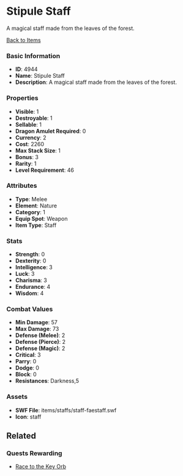 # Stipule Staff

A magical staff made from the leaves of the forest.

[Back to Items](../items.md)

### Basic Information

- **ID**: 4944
- **Name**: Stipule Staff
- **Description**: A magical staff made from the leaves of the forest.

### Properties

- **Visible**: 1
- **Destroyable**: 1
- **Sellable**: 1
- **Dragon Amulet Required**: 0
- **Currency**: 2
- **Cost**: 2260
- **Max Stack Size**: 1
- **Bonus**: 3
- **Rarity**: 1
- **Level Requirement**: 46

### Attributes

- **Type**: Melee
- **Element**: Nature
- **Category**: 1
- **Equip Spot**: Weapon
- **Item Type**: Staff

### Stats

- **Strength**: 0
- **Dexterity**: 0
- **Intelligence**: 3
- **Luck**: 3
- **Charisma**: 3
- **Endurance**: 4
- **Wisdom**: 4

### Combat Values

- **Min Damage**: 57
- **Max Damage**: 73
- **Defense (Melee)**: 2
- **Defense (Pierce)**: 2
- **Defense (Magic)**: 2
- **Critical**: 3
- **Parry**: 0
- **Dodge**: 0
- **Block**: 0
- **Resistances**: Darkness,5

### Assets

- **SWF File**: items/staffs/staff-faestaff.swf
- **Icon**: staff

## Related

### Quests Rewarding

- [Race to the Key Orb](../quests/726-race-to-the-key-orb.md)

